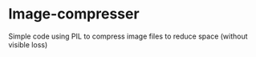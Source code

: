 # Image-compresser
Simple code using PIL to compress image files to reduce space (without visible loss)
